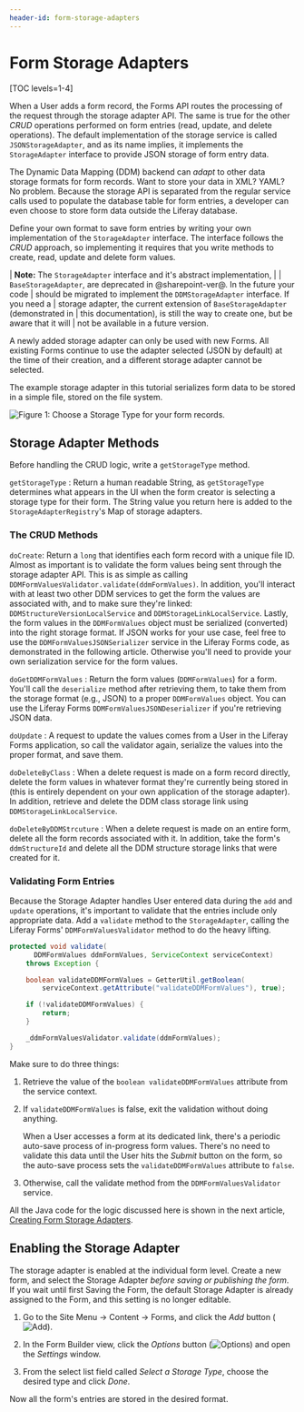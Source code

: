 ```yaml
---
header-id: form-storage-adapters
---
```


# Form Storage Adapters

[TOC levels=1-4]

When a User adds a form record, the Forms API routes the processing of the
request through the storage adapter API. The same is true for the other *CRUD*
operations performed on form entries (read, update, and delete operations). The
default implementation of the storage service is called `JSONStorageAdapter`,
and as its name implies, it implements the `StorageAdapter` interface to provide
JSON storage of form entry data.

The Dynamic Data Mapping (DDM) backend can *adapt* to other data storage formats
for form records. Want to store your data in XML? YAML? No problem. Because the
storage API is separated from the regular service calls used to populate the
database table for form entries, a developer can even choose to store form data
outside the Liferay database.
<!--A Diagram?-->

Define your own format to save form entries by writing your own implementation
of the `StorageAdapter` interface. The interface follows the *CRUD* approach, so
implementing it requires that you write methods to create, read, update and
delete form values.

| **Note:** The `StorageAdapter` interface and it's abstract implementation, |
| `BaseStorageAdapter`, are deprecated in @sharepoint-ver@. In the future your code
| should be migrated to implement the `DDMStorageAdapter` interface. If you need a
| storage adapter, the current extension of `BaseStorageAdapter` (demonstrated in
| this documentation), is still the way to create one, but be aware that it will
| not be available in a future version.

A newly added storage adapter can only be used with new Forms. All existing
Forms continue to use the adapter selected (JSON by default) at the time of
their creation, and a different storage adapter cannot be selected.

The example storage adapter in this tutorial serializes form data to be stored
in a simple file, stored on the file system.

![Figure 1: Choose a Storage Type for your form records.](../../images/forms-storage-type.png)

## Storage Adapter Methods

Before handling the CRUD logic, write a `getStorageType` method.

`getStorageType`
: Return a human readable String, as `getStorageType` determines what appears
in the UI when the form creator is selecting a storage type for their form. The
String value you return here is added to the `StorageAdapterRegistry`'s Map of
storage adapters. 

### The CRUD Methods

`doCreate`:
Return a `long` that identifies each form record with a unique file ID. Almost
as important is to validate the form values being sent through the storage
adapter API. This is as simple as calling
`DDMFormValuesValidator.validate(ddmFormValues)`. In addition, you'll interact
with at least two other DDM services to get the form the values are associated
with, and to make sure they're linked: `DDMStructureVersionLocalService` and
`DDMStorageLinkLocalService`. Lastly, the form values in the `DDMFormValues`
object must be serialized (converted) into the right storage format. If JSON
works for your use case, feel free to use the `DDMFormValuesJSONSerializer`
service in the Liferay Forms code, as demonstrated in the following article.
Otherwise you'll need to provide your own serialization service for the form
values.

`doGetDDMFormValues`
: Return the form values (`DDMFormValues`) for a form. You'll call the
`deserialize` method after retrieving them, to take them from the storage format
(e.g., JSON) to a proper `DDMFormValues` object. You can use the Liferay Forms
`DDMFormValuesJSONDeserializer` if you're retrieving JSON data.

`doUpdate`
: A request to update the values comes from a User in the Liferay Forms
application, so call the validator again, serialize the values into the proper
format, and save them.

`doDeleteByClass`
: When a delete request is made on a form record directly, delete the form
values in whatever format they're currently being stored in (this is entirely
dependent on your own application of the storage adapter). In addition, retrieve
and delete the DDM class storage link using `DDMStorageLinkLocalService`.

`doDeleteByDDMStrcuture`
: When a delete request is made on an entire form, delete all the form records
associated with it. In addition, take the form's `ddmStructureId` and delete all
the DDM structure storage links that were created for it.

### Validating Form Entries

Because the Storage Adapter handles User entered data during the `add` and
`update` operations, it's important to validate that the entries include only
appropriate data. Add a `validate` method to the `StorageAdapter`, calling the
Liferay Forms' `DDMFormValuesValidator` method to do the heavy lifting. 

```java
protected void validate(
      DDMFormValues ddmFormValues, ServiceContext serviceContext)
	throws Exception {

	boolean validateDDMFormValues = GetterUtil.getBoolean(
		serviceContext.getAttribute("validateDDMFormValues"), true);

	if (!validateDDMFormValues) {
		return;
	}

	_ddmFormValuesValidator.validate(ddmFormValues);
}
```

Make sure to do three things:

1.  Retrieve the value of the `boolean validateDDMFormValues` attribute from the
    service context.

2.  If `validateDDMFormValues` is false, exit the validation without doing
    anything.

    When a User accesses a form at its dedicated link, there's a periodic
    auto-save process of in-progress form values. There's no need to validate
    this data until the User hits the *Submit* button on the form, so the
    auto-save process sets the `validateDDMFormValues` attribute to `false`.

3.  Otherwise, call the validate method from the `DDMFormValuesValidator`
    service.

All the Java code for the logic discussed here is shown in the next article,
[Creating Form Storage Adapters](/docs/7-2/customization/-/knowledge_base/c/creating-a-form-storage-adapter).

## Enabling the Storage Adapter

The storage adapter is enabled at the individual form level. Create a new form,
and select the Storage Adapter _before saving or publishing the form_. If you
wait until first Saving the Form, the default Storage Adapter is already
assigned to the Form, and this setting is no longer editable.

1.  Go to the Site Menu &rarr; Content &rarr; Forms, and click the *Add* button
    (![Add](../../images/icon-add.png)).

2.  In the Form Builder view, click the *Options* button
    (![Options](../../images/icon-options.png)) and open the *Settings*
    window. 

3.  From the select list field called *Select a Storage Type*, choose the
    desired type and click _Done_.

Now all the form's entries are stored in the desired format.
